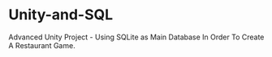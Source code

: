# Unity-and-SQL
Advanced Unity Project - Using SQLite as Main Database In Order To Create A Restaurant Game. 
